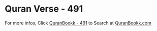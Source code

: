 # Quran Verse - 491 

For more infos, Click [QuranBookk - 491](https://www.quranbookk.com/quran/search?q=491) to Search at [QuranBookk.com](http://quranbookk.com/)